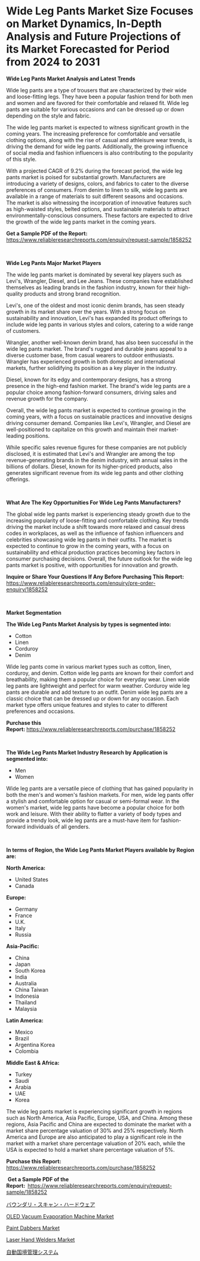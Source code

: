 <p><h1>Wide Leg Pants Market Size Focuses on Market Dynamics, In-Depth Analysis and Future Projections of its Market Forecasted for Period from 2024 to 2031</h1></p><p><strong>Wide Leg Pants Market Analysis and Latest Trends</strong></p>
<p><p>Wide leg pants are a type of trousers that are characterized by their wide and loose-fitting legs. They have been a popular fashion trend for both men and women and are favored for their comfortable and relaxed fit. Wide leg pants are suitable for various occasions and can be dressed up or down depending on the style and fabric.</p><p>The wide leg pants market is expected to witness significant growth in the coming years. The increasing preference for comfortable and versatile clothing options, along with the rise of casual and athleisure wear trends, is driving the demand for wide leg pants. Additionally, the growing influence of social media and fashion influencers is also contributing to the popularity of this style.</p><p>With a projected CAGR of 9.2% during the forecast period, the wide leg pants market is poised for substantial growth. Manufacturers are introducing a variety of designs, colors, and fabrics to cater to the diverse preferences of consumers. From denim to linen to silk, wide leg pants are available in a range of materials to suit different seasons and occasions. The market is also witnessing the incorporation of innovative features such as high-waisted styles, belted options, and sustainable materials to attract environmentally-conscious consumers. These factors are expected to drive the growth of the wide leg pants market in the coming years.</p></p>
<p><strong>Get a Sample PDF of the Report:&nbsp;</strong> <a href="https://www.reliableresearchreports.com/enquiry/request-sample/1858252">https://www.reliableresearchreports.com/enquiry/request-sample/1858252</a></p>
<p>&nbsp;</p>
<p><strong>Wide Leg Pants Major Market Players</strong></p>
<p><p>The wide leg pants market is dominated by several key players such as Levi's, Wrangler, Diesel, and Lee Jeans. These companies have established themselves as leading brands in the fashion industry, known for their high-quality products and strong brand recognition.</p><p>Levi's, one of the oldest and most iconic denim brands, has seen steady growth in its market share over the years. With a strong focus on sustainability and innovation, Levi's has expanded its product offerings to include wide leg pants in various styles and colors, catering to a wide range of customers.</p><p>Wrangler, another well-known denim brand, has also been successful in the wide leg pants market. The brand's rugged and durable jeans appeal to a diverse customer base, from casual wearers to outdoor enthusiasts. Wrangler has experienced growth in both domestic and international markets, further solidifying its position as a key player in the industry.</p><p>Diesel, known for its edgy and contemporary designs, has a strong presence in the high-end fashion market. The brand's wide leg pants are a popular choice among fashion-forward consumers, driving sales and revenue growth for the company.</p><p>Overall, the wide leg pants market is expected to continue growing in the coming years, with a focus on sustainable practices and innovative designs driving consumer demand. Companies like Levi's, Wrangler, and Diesel are well-positioned to capitalize on this growth and maintain their market-leading positions.</p><p>While specific sales revenue figures for these companies are not publicly disclosed, it is estimated that Levi's and Wrangler are among the top revenue-generating brands in the denim industry, with annual sales in the billions of dollars. Diesel, known for its higher-priced products, also generates significant revenue from its wide leg pants and other clothing offerings.</p></p>
<p>&nbsp;</p>
<p><strong>What Are The Key Opportunities For Wide Leg Pants Manufacturers?</strong></p>
<p><p>The global wide leg pants market is experiencing steady growth due to the increasing popularity of loose-fitting and comfortable clothing. Key trends driving the market include a shift towards more relaxed and casual dress codes in workplaces, as well as the influence of fashion influencers and celebrities showcasing wide leg pants in their outfits. The market is expected to continue to grow in the coming years, with a focus on sustainability and ethical production practices becoming key factors in consumer purchasing decisions. Overall, the future outlook for the wide leg pants market is positive, with opportunities for innovation and growth.</p></p>
<p><strong>Inquire or Share Your Questions If Any Before Purchasing This Report:</strong> <a href="https://www.reliableresearchreports.com/enquiry/pre-order-enquiry/1858252">https://www.reliableresearchreports.com/enquiry/pre-order-enquiry/1858252</a></p>
<p>&nbsp;</p>
<p><strong>Market Segmentation</strong></p>
<p><strong>The Wide Leg Pants Market Analysis by types is segmented into:</strong></p>
<p><ul><li>Cotton</li><li>Linen</li><li>Corduroy</li><li>Denim</li></ul></p>
<p><p>Wide leg pants come in various market types such as cotton, linen, corduroy, and denim. Cotton wide leg pants are known for their comfort and breathability, making them a popular choice for everyday wear. Linen wide leg pants are lightweight and perfect for warm weather. Corduroy wide leg pants are durable and add texture to an outfit. Denim wide leg pants are a classic choice that can be dressed up or down for any occasion. Each market type offers unique features and styles to cater to different preferences and occasions.</p></p>
<p><strong>Purchase this Report:&nbsp;</strong><a href="https://www.reliableresearchreports.com/purchase/1858252">https://www.reliableresearchreports.com/purchase/1858252</a></p>
<p>&nbsp;</p>
<p><strong>The Wide Leg Pants Market Industry Research by Application is segmented into:</strong></p>
<p><ul><li>Men</li><li>Women</li></ul></p>
<p><p>Wide leg pants are a versatile piece of clothing that has gained popularity in both the men's and women's fashion markets. For men, wide leg pants offer a stylish and comfortable option for casual or semi-formal wear. In the women's market, wide leg pants have become a popular choice for both work and leisure. With their ability to flatter a variety of body types and provide a trendy look, wide leg pants are a must-have item for fashion-forward individuals of all genders.</p></p>
<p>&nbsp;</p>
<p><strong>In terms of Region, the Wide Leg Pants Market Players available by Region are:</strong></p>
<p>
    <p> <strong> North America: </strong>
        <ul>
            <li>United States</li>
            <li>Canada</li>
        </ul>
        </p> 
    <p> <strong> Europe: </strong>
        <ul>
            <li>Germany</li>
            <li>France</li>
            <li>U.K.</li>
            <li>Italy</li>
            <li>Russia</li>
        </ul>
        </p> 
    <p> <strong> Asia-Pacific: </strong>
        <ul>
            <li>China</li>
            <li>Japan</li>
            <li>South Korea</li>
            <li>India</li>
            <li>Australia</li>
            <li>China Taiwan</li>
            <li>Indonesia</li>
            <li>Thailand</li>
            <li>Malaysia</li>
        </ul>
        </p> 
    <p> <strong> Latin America: </strong>
        <ul>
            <li>Mexico</li>
            <li>Brazil</li>
            <li>Argentina Korea</li>
            <li>Colombia</li>
        </ul>
        </p> 
    <p> <strong> Middle East & Africa: </strong>
        <ul>
            <li>Turkey</li>
            <li>Saudi</li>
            <li>Arabia</li>
            <li>UAE</li>
            <li>Korea</li>
        </ul>
    </p>
    </p>
<p><p>The wide leg pants market is experiencing significant growth in regions such as North America, Asia Pacific, Europe, USA, and China. Among these regions, Asia Pacific and China are expected to dominate the market with a market share percentage valuation of 30% and 25% respectively. North America and Europe are also anticipated to play a significant role in the market with a market share percentage valuation of 20% each, while the USA is expected to hold a market share percentage valuation of 5%.</p></p>
<p><strong>Purchase this Report: </strong><a href="https://www.reliableresearchreports.com/purchase/1858252">https://www.reliableresearchreports.com/purchase/1858252</a></p>
<p>&nbsp;<strong>Get a Sample PDF of the Report:&nbsp;&nbsp;</strong><a href="https://www.reliableresearchreports.com/enquiry/request-sample/1858252">https://www.reliableresearchreports.com/enquiry/request-sample/1858252</a></p>
<p><strong></strong></p>
<p><p><a href="https://github.com/ddwcuskozol07187/Market-Research-Report-List-1/blob/main/39929006039.md">バウンダリ・スキャン・ハードウェア</a></p><p><a href="https://issuu.com/reportprime-2/docs/oled-vacuum-evaporation-machine-market-size-2030.p">OLED Vacuum Evaporation Machine Market</a></p><p><a href="https://github.com/mancsybtousav/Market-Research-Report-List-1/blob/main/paint-dabbers-market.md">Paint Dabbers Market</a></p><p><a href="https://issuu.com/reportprime-2/docs/laser-hand-welders-market-size-2030.pptx">Laser Hand Welders Market</a></p><p><a href="https://github.com/xtkhtofdt934839/Market-Research-Report-List-1/blob/main/55862106038.md">自動国境管理システム</a></p></p>